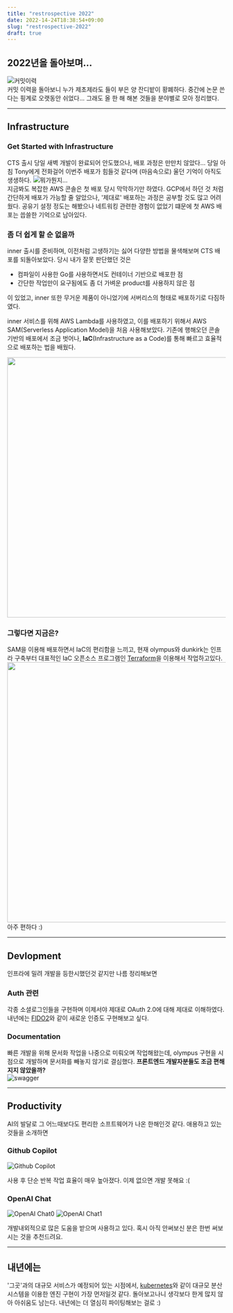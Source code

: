```yaml
---
title: "restrospective 2022"
date: 2022-14-24T18:38:54+09:00
slug: "restrospective-2022"
draft: true
---
```


## 2022년을 돌아보며…

![커밋이력](https://user-images.githubusercontent.com/18392918/209499014-711432ee-30d7-4985-b397-54a54fea393c.png)  
커밋 이력을 돌아보니 누가 제초제라도 들이 부은 양 잔디밭이 황폐하다. 중간에 논문 쓴다는 핑계로 오랫동안 쉬었다… 그래도 올 한 해 해본 것들을 분야별로 모아 정리했다.

---

## Infrastructure

### Get Started with Infrastructure

CTS 출시 당일 새벽 개발이 완료되어 안도했으나, 배포 과정은 만만치 않았다… 당일 아침 Tony에게 전화걸어 이번주 배포가 힘들것 같다며 (마음속으로) 울던 기억이 아직도 생생하다.
![뭐가뭔지…](https://user-images.githubusercontent.com/18392918/209498400-51295002-2249-413b-8bb7-81c0c0324aa1.png)  
지금봐도 복잡한 AWS 콘솔은 첫 배포 당시 막막하기만 하였다. GCP에서 하던 것 처럼 간단하게 배포가 가능할 줄 알았으나, '제대로' 배포하는 과정은 공부할 것도 많고 어려웠다. 공유기 설정 정도는 해봤으나 네트워킹 관련한 경험이 없었기 떄문에 첫 AWS 배포는 씁쓸한 기억으로 남아있다.

### 좀 더 쉽게 할 순 없을까

inner 출시를 준비하며, 이전처럼 고생하기는 싫어 다양한 방법을 물색해보며 CTS 배포를 되돌아보았다. 당시 내가 잘못 판단했던 것은

- 컴파일이 사용한 Go를 사용하면서도 컨테이너 기반으로 배포한 점
- 간단한 작업만이 요구됨에도 좀 더 가벼운 product를 사용하지 않은 점

이 있었고, inner 또한 무거운 제품이 아니었기에 서버리스의 형태로 배포하기로 다짐하였다.

inner 서비스를 위해 AWS Lambda를 사용하였고, 이를 배포하기 위해서 AWS SAM(Serverless Application Model)을 처음 사용해보았다. 기존에 행해오던 콘솔 기반의 배포에서 조금 벗어나,
**IaC**(Infrastructure as a Code)를 통해 빠르고 효율적으로 배포하는 법을 배웠다.

[<img src="https://user-images.githubusercontent.com/18392918/209504182-74373dc3-c72c-40e8-8b2c-8309c6169d79.png" height="600">](https://user-images.githubusercontent.com/18392918/209504182-74373dc3-c72c-40e8-8b2c-8309c6169d79.png)

### 그렇다면 지금은?

SAM을 이용해 배포하면서 IaC의 편리함을 느끼고, 현재 olympus와 dunkirk는 인프라 구축부터 대표적인 IaC 오픈소스 프로그램인 [Terraform](https://www.terraform.io/)을 이용해서 작업하고있다.  
[<img src="https://user-images.githubusercontent.com/18392918/209506618-1f92c7da-fad7-4a21-aa75-cda06208aa8e.png" height="600">](https://user-images.githubusercontent.com/18392918/209506618-1f92c7da-fad7-4a21-aa75-cda06208aa8e.png)  
아주 편하다 :)

---

## Devlopment

인프라에 밀려 개발을 등한시했던것 같지만 나름 정리해보면

### Auth 관련

각종 소셜로그인들을 구현하며 이제서야 제대로 OAuth 2.0에 대해 제대로 이해하였다. 내년에는 [FIDO2](https://fidoalliance.org/fido2/)와 같이 새로운 인증도 구현해보고 싶다.

### Documentation

빠른 개발을 위해 문서화 작업을 나중으로 미뤄오며 작업해왔는데, olympus 구현을 시점으로 개발하며 문서화를 빼놓지 않기로 결심했다. **프론트엔드 개발자분들도 조금 편해지지 않았을까?**  
![swagger](https://user-images.githubusercontent.com/18392918/209507793-0626c98a-b649-4263-be39-c3f285e05e3f.png)

---

## Productivity

AI의 발달로 그 어느때보다도 편리한 소프트웨어가 나온 한해인것 같다. 애용하고 있는 것들을 소개하면

### Github Copilot

![Github Copilot](https://user-images.githubusercontent.com/18392918/209507251-352592d3-cfb8-4816-9254-613f14333003.gif)

사용 후 단순 반복 작업 효율이 매우 높아졌다. 이제 없으면 개발 못해요 :(

### OpenAI Chat

![OpenAI Chat0](https://user-images.githubusercontent.com/18392918/209504494-e163cf1b-6cb6-4d69-b23d-f0820123cadc.png)
![OpenAI Chat1](https://user-images.githubusercontent.com/18392918/209504393-2b4fa72e-8b73-4283-88e8-460075b87e15.png)

개발내외적으로 많은 도움을 받으며 사용하고 있다. 혹시 아직 안써보신 분은 한번 써보시는 것을 추천드려요.

---

## 내년에는

'그곳'과의 대규모 서비스가 예정되어 있는 시점에서, [kubernetes](https://kubernetes.io/)와 같이 대규모 분산 시스템을 이용한 엔진 구현이 가장 먼저일것 같다.
돌아보고나니 생각보다 한게 많지 않아 아쉬움도 남는다. 내년에는 더 열심히 파이팅해보는 걸로 :)
